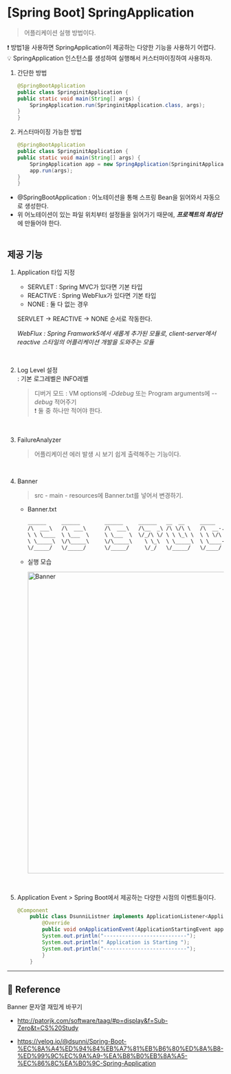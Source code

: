 # [Spring Boot] SpringApplication

> 어플리케이션 실행 방법이다.

❗️ 방법1을 사용하면 SpringApplication이 제공하는 다양한 기능을 사용하기 어렵다.  
💡 SpringApplication 인스턴스를 생성하여 실행해서 커스터마이징하여 사용하자.

1. 간단한 방법

   ```java
   @SpringBootApplication
   public class SpringinitApplication {
   public static void main(String[] args) {
       SpringApplication.run(SpringinitApplication.class, args);
   }
   }
   ```

2. 커스터마이징 가능한 방법

   ```java
   @SpringBootApplication
   public class SpringinitApplication {
   public static void main(String[] args) {
       SpringApplication app = new SpringApplication(SpringinitApplication.class);
       app.run(args);
   }
   }
   ```

- @SpringBootApplication : 어노테이션을 통해 스프링 Bean을 읽어와서 자동으로 생성한다.
- 위 어노테이션이 있는 파일 위치부터 설정들을 읽어가기 때문에, <b>_프로젝트의 최상단_</b>에 만들어야 한다.
  <br/>
  <br/>

## 제공 기능

1.  Application 타입 지정

    - SERVLET : Spring MVC가 있다면 기본 타입
    - REACTIVE : Spring WebFlux가 있다면 기본 타입
    - NONE : 둘 다 없는 경우

    SERVLET -> REACTIVE -> NONE 순서로 작동한다.

    _WebFlux : Spring Framwork5에서 새롭게 추가된 모듈로, client-server에서 reactive 스타일의 어플리케이션 개발을 도와주는 모듈_

    <br>

2.  Log Level 설정  
     : 기본 로그레벨은 INFO레벨

    > 디버거 모드 : VM options에 _-Ddebug_ 또는 Program arguments에 _--debug_ 적어주기  
    > ❗️ 둘 중 하나만 적어야 한다.

<br>

3.  FailureAnalyzer

    > 어플리케이션 에러 발생 시 보기 쉽게 출력해주는 기능이다.

<br>

4.  Banner

    > src - main - resources에 Banner.txt를 넣어서 변경하기.

    - Banner.txt

      ```txt
      ______     ______        ______     ______   __  __     _____     __  __
      /\  ___\   /\  ___\      /\  ___\   /\__  _\ /\ \/\ \   /\  __-.  /\ \_\ \
      \ \ \____  \ \___  \     \ \___  \  \/_/\ \/ \ \ \_\ \  \ \ \/\ \ \ \____ \
      \ \_____\  \/\_____\     \/\_____\    \ \_\  \ \_____\  \ \____-  \/\_____\
      \/_____/   \/_____/      \/_____/     \/_/   \/_____/   \/____/   \/_____/
      ```

    - 실행 모습

      <img width="700" alt="Banner" src="https://user-images.githubusercontent.com/63037344/146664812-a530e511-fea6-4864-bf20-7d21c6b2f960.png">

<br>

5.  Application Event > Spring Boot에서 제공하는 다양한 시점의 이벤트들이다.

    ```java
    @Component
        public class DsunniListner implements ApplicationListener<ApplicationStartingEvent> {
            @Override
            public void onApplicationEvent(ApplicationStartingEvent applicationStartingEvent) {
            System.out.println("---------------------------");
            System.out.println(" Application is Starting ");
            System.out.println("---------------------------");
            }
        }

    ```

<hr/>

## 🔗 Reference

Banner 문자열 재밌게 바꾸기

- http://patorjk.com/software/taag/#p=display&f=Sub-Zero&t=CS%20Study

- https://velog.io/@dsunni/Spring-Boot-%EC%8A%A4%ED%94%84%EB%A7%81%EB%B6%80%ED%8A%B8-%ED%99%9C%EC%9A%A9-%EA%B8%B0%EB%8A%A5-%EC%86%8C%EA%B0%9C-Spring-Application
